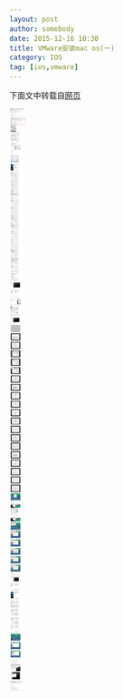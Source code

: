 ```yaml
---
layout: post
author: somebody
date: 2015-12-16 10:30
title: VMware安装mac os(一)
category: IOS
tag: [ios,vmware]
---
```


下面文中转载自[网页](http://www.oschina.net/question/1039213_158319?fromerr=bwSV3nvb)

![vmware install mac](/public/img/ios/vmware_install_ios.jpeg)
